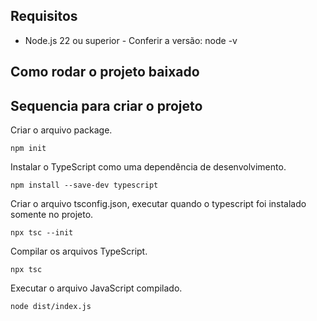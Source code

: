 ## Requisitos

* Node.js 22 ou superior - Conferir a versão: node -v

## Como rodar o projeto baixado

## Sequencia para criar o projeto

Criar o arquivo package.
```
npm init
```

Instalar o TypeScript como uma dependência de desenvolvimento.
```
npm install --save-dev typescript
```

Criar o arquivo tsconfig.json, executar quando o typescript foi instalado somente no projeto.
```
npx tsc --init
```

Compilar os arquivos TypeScript.
```
npx tsc
```

Executar o arquivo JavaScript compilado.
```
node dist/index.js
```